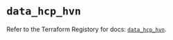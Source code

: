 # `data_hcp_hvn`

Refer to the Terraform Registory for docs: [`data_hcp_hvn`](https://registry.terraform.io/providers/hashicorp/hcp/0.59.0/docs/data-sources/hvn).
